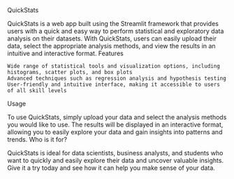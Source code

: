 QuickStats

QuickStats is a web app built using the Streamlit framework that provides users with a quick and easy way to perform statistical and exploratory data analysis on their datasets. With QuickStats, users can easily upload their data, select the appropriate analysis methods, and view the results in an intuitive and interactive format.
Features

    Wide range of statistical tools and visualization options, including histograms, scatter plots, and box plots
    Advanced techniques such as regression analysis and hypothesis testing
    User-friendly and intuitive interface, making it accessible to users of all skill levels

Usage

To use QuickStats, simply upload your data and select the analysis methods you would like to use. The results will be displayed in an interactive format, allowing you to easily explore your data and gain insights into patterns and trends.
Who is it for?

QuickStats is ideal for data scientists, business analysts, and students who want to quickly and easily explore their data and uncover valuable insights. Give it a try today and see how it can help you make sense of your data.